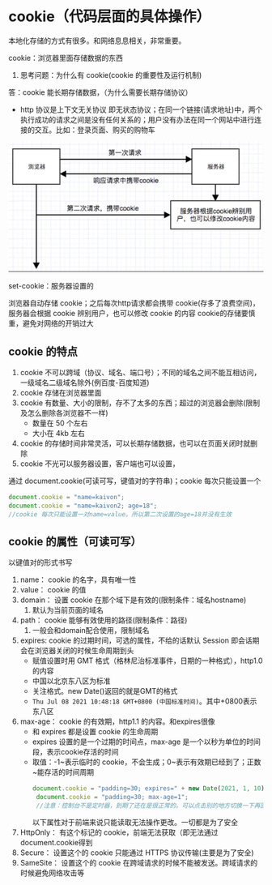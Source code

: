 # cookie（代码层面的具体操作）

本地化存储的方式有很多。和网络息息相关，非常重要。

cookie：浏览器里面存储数据的东西

1. 思考问题：为什么有 cookie(cookie 的重要性及运行机制)

答：cookie 能长期存储数据，（为什么需要长期存储协议）

- http 协议是上下文无关协议 即无状态协议；在同一个链接(请求地址)中，两个执行成功的请求之间是没有任何关系的；用户没有办法在同一个网站中进行连接的交互。比如：登录页面、购买的购物车

<img src="./img/cookie.png" alt="" />

set-cookie：服务器设置的

浏览器自动存储 cookie；之后每次http请求都会携带 cookie(存多了浪费空间)，服务器会根据 cookie 辨别用户，也可以修改 cookie 的内容
cookie的存储要慎重，避免对网络的开销过大

## cookie 的特点

1. cookie 不可以跨域（协议、域名、端口号）；不同的域名之间不能互相访问，一级域名二级域名除外(例百度-百度知道)
2. cookie 存储在浏览器里面
3. cookie 有数量、大小的限制，存不了太多的东西；超过的浏览器会删除(限制及怎么删除各浏览器不一样)
   - 数量在 50 个左右
   - 大小在 4kb 左右
4. cookie 的存储时间非常灵活，可以长期存储数据，也可以在页面关闭时就删除
5. cookie 不光可以服务器设置，客户端也可以设置，

通过 document.cookie(可读可写，键值对的字符串)；cookie 每次只能设置一个

```js
document.cookie = "name=kaivon";
document.cookie = "name=kaivon2; age=18";
//cookie 每次只能设置一对name=value。所以第二次设置的age=18并没有生效
```

## cookie 的属性（可读可写）

以键值对的形式书写

1. name： cookie 的名字，具有唯一性
2. value： cookie 的值
3. domain： 设置 cookie 在那个域下是有效的(限制条件：域名hostname)
   1. 默认为当前页面的域名
4. path： cookie 能够有效使用的路径(限制条件：路径)
   1. 一般会和domain配合使用，限制域名
5. expires: cookie 的过期时间，可选的属性，不给的话默认 Session 即会话期会在浏览器关闭的时候生命周期到头
   - 赋值设置时用 GMT 格式（格林尼治标准事件，日期的一种格式），http1.0 的内容
   - 中国以北京东八区为标准
   - 关注格式。new Date()返回的就是GMT的格式
   - ```Thu Jul 08 2021 10:48:18 GMT+0800 (中国标准时间)```。其中+0800表示东八区
6. max-age： cookie 的有效期，http1.1 的内容。和expires很像
   - 和 expires 都是设置 cookie 的生命周期
   - expires 设置的是一个过期的时间点，max-age 是一个以秒为单位的时间段，表示cookie存活的时间
   - 取值：-1~表示临时的 cookie，不会生成；0~表示有效期已经到了；正数~能存活的时间周期
     ```js
     document.cookie = "padding=30; expires=" + new Date(2021, 1, 10);
      document.cookie = "padding=30; max-age=1";
      //注意：控制台不是定时器，到期了还在是很正常的。可以点击别的地方切换一下再回来就没有了
     ```
     以下属性对于前端来说只能读取无法操作更改。一切都是为了安全
7. HttpOnly： 有这个标记的 cookie，前端无法获取（即无法通过document.cookie得到
8. Secure： 设置这个的 cookie 只能通过 HTTPS 协议传输(主要是为了安全)
9. SameSite： 设置这个的 cookie 在跨域请求的时候不能被发送。跨域请求的时候避免网络攻击等

